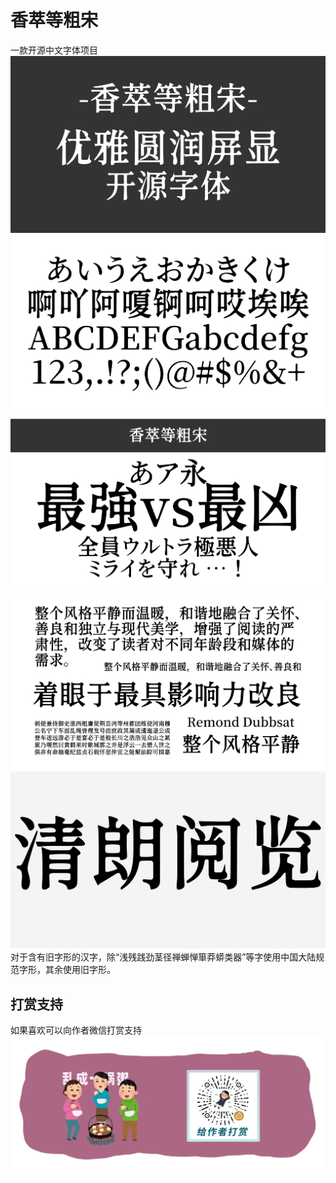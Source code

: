 # 香萃等粗宋
一款开源中文字体项目  
![Image text](https://github.com/Miiiller/Xiangcui-Dengcusong/blob/main/PICTURES/1.png)  
![Image text](https://github.com/Miiiller/Xiangcui-Dengcusong/blob/main/PICTURES/2.png)  
![Image text](https://github.com/Miiiller/Xiangcui-Dengcusong/blob/main/PICTURES/3.png)  
![Image text](https://github.com/Miiiller/Xiangcui-Dengcusong/blob/main/PICTURES/4.png)  
![Image text](https://github.com/Miiiller/Xiangcui-Dengcusong/blob/main/PICTURES/5.png)  
对于含有旧字形的汉字，除“浅残践劲茎径禅蝉惮箪莽蟒类器”等字使用中国大陆规范字形，其余使用旧字形。  
## 打赏支持  
如果喜欢可以向作者微信打赏支持  
![Image text](https://github.com/Miiiller/Xiangcui-Dengcusong/blob/main/PICTURES/img07.png)  
